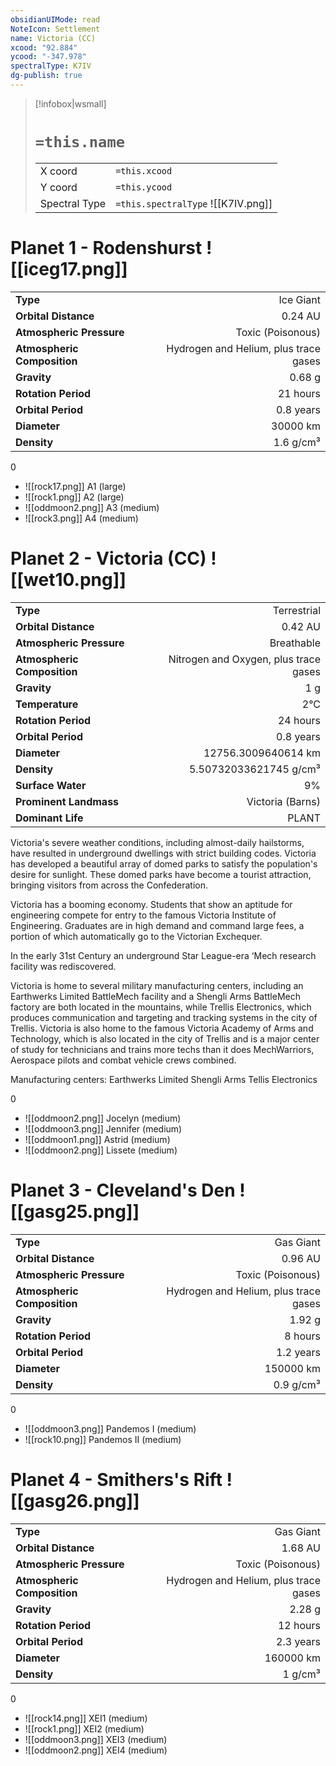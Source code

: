 ```yaml
---
obsidianUIMode: read
NoteIcon: Settlement
name: Victoria (CC)
xcood: "92.884"
ycood: "-347.978"
spectralType: K7IV
dg-publish: true
---
```

> [!infobox|wsmall]
> # `=this.name`
> | | |
> | - | - |
> | X coord | `=this.xcood` |
> | Y coord| `=this.ycood` |
> | Spectral Type | `=this.spectralType` ![[K7IV.png]] |

# Planet 1 - Rodenshurst ![[iceg17.png]]
|                             |                           |
| --------------------------- | -------------------------:|
| **Type**                    |             Ice Giant |
| **Orbital Distance**        |   0.24 AU |
| **Atmospheric Pressure**    |       Toxic (Poisonous) |
| **Atmospheric Composition** |      Hydrogen and Helium, plus trace gases |
| **Gravity**                 |        0.68 g |
| **Rotation Period**         |  21 hours |
| **Orbital Period** | 0.8 years |
| **Diameter**                |      30000 km | 
| **Density**                 |    1.6 g/cm³ |



0

- ![[rock17.png]] A1 (large)
- ![[rock1.png]] A2 (large)
- ![[oddmoon2.png]] A3 (medium)
- ![[rock3.png]] A4 (medium)


# Planet 2 - Victoria (CC) ![[wet10.png]]
|                             |                           |
| --------------------------- | -------------------------:|
| **Type**                    |             Terrestrial |
| **Orbital Distance**        |   0.42 AU |
| **Atmospheric Pressure**    |       Breathable |
| **Atmospheric Composition** |      Nitrogen and Oxygen, plus trace gases |
| **Gravity**                 |        1 g |
| **Temperature**             |    2°C |
| **Rotation Period**         |  24 hours |
| **Orbital Period** | 0.8 years |
| **Diameter**                |      12756.3009640614 km | 
| **Density**                 |    5.50732033621745 g/cm³ |
| **Surface Water**           |           9% | 
| **Prominent Landmass**      |         Victoria (Barns) | 
| **Dominant Life**           |         PLANT |

Victoria's severe weather conditions, including almost-daily hailstorms, have resulted in underground dwellings with strict building codes. Victoria has developed a beautiful array of domed parks to satisfy the population's desire for sunlight. These domed parks have become a tourist attraction, bringing visitors from across the Confederation.

Victoria has a booming economy. Students that show an aptitude for engineering compete for entry to the famous Victoria Institute of Engineering. Graduates are in high demand and command large fees, a portion of which automatically go to the Victorian Exchequer.

In the early 31st Century an underground Star League-era ‘Mech research facility was rediscovered.

Victoria is home to several military manufacturing centers, including an Earthwerks Limited BattleMech facility and a Shengli Arms BattleMech factory are both located in the mountains, while Trellis Electronics, which produces communication and targeting and tracking systems in the city of Trellis. Victoria is also home to the famous Victoria Academy of Arms and Technology, which is also located in the city of Trellis and is a major center of study for technicians and trains more techs than it does MechWarriors, Aerospace pilots and combat vehicle crews combined.

Manufacturing centers:
Earthwerks Limited
Shengli Arms
Tellis Electronics

0

- ![[oddmoon2.png]] Jocelyn (medium)
- ![[oddmoon3.png]] Jennifer (medium)
- ![[oddmoon1.png]] Astrid (medium)
- ![[oddmoon2.png]] Lissete (medium)


# Planet 3 - Cleveland's Den ![[gasg25.png]]
|                             |                           |
| --------------------------- | -------------------------:|
| **Type**                    |             Gas Giant |
| **Orbital Distance**        |   0.96 AU |
| **Atmospheric Pressure**    |       Toxic (Poisonous) |
| **Atmospheric Composition** |      Hydrogen and Helium, plus trace gases |
| **Gravity**                 |        1.92 g |
| **Rotation Period**         |  8 hours |
| **Orbital Period** | 1.2 years |
| **Diameter**                |      150000 km | 
| **Density**                 |    0.9 g/cm³ |



0

- ![[oddmoon3.png]] Pandemos I (medium)
- ![[rock10.png]] Pandemos II (medium)


# Planet 4 - Smithers's Rift ![[gasg26.png]]
|                             |                           |
| --------------------------- | -------------------------:|
| **Type**                    |             Gas Giant |
| **Orbital Distance**        |   1.68 AU |
| **Atmospheric Pressure**    |       Toxic (Poisonous) |
| **Atmospheric Composition** |      Hydrogen and Helium, plus trace gases |
| **Gravity**                 |        2.28 g |
| **Rotation Period**         |  12 hours |
| **Orbital Period** | 2.3 years |
| **Diameter**                |      160000 km | 
| **Density**                 |    1 g/cm³ |



0

- ![[rock14.png]] XEI1 (medium)
- ![[rock1.png]] XEI2 (medium)
- ![[oddmoon3.png]] XEI3 (medium)
- ![[oddmoon2.png]] XEI4 (medium)


